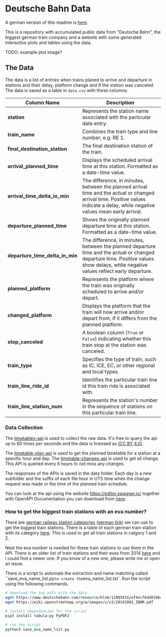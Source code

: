 # Deutsche Bahn Data

A german version of this readme is [here](README_de.md).

This is a repository with accumulated public data from "Deutsche Bahn", the biggest german train company and a website with some generated interactive plots and tables using the data.

TODO: example plot image?

## The Data

The data is a list of entries when trains planed to arrive and departure in stations and their delay, platform change and if the station was canceled. The data is saved as a table in `data.csv` with these columns:

| Column Name              | Description                                                                                           |
|--------------------------|-------------------------------------------------------------------------------------------------------|
| **station**              | Represents the station name associated with the particular data entry.                               |
| **train_name**           | Combines the train type and line number, e.g. RE 1.                            |
| **final_destination_station** | The final destination station of the train.          |
| **arrival_planned_time** | Displays the scheduled arrival time at this station. Formatted as a date-time value. |
| **arrival_time_delta_in_min** | The difference, in minutes, between the planned arrival time and the actual or changed arrival time. Positive values indicate a delay, while negative values mean early arrival. |
| **departure_planned_time** | Shows the originally planned departure time at this station. Formatted as a date-time value.      |
| **departure_time_delta_in_min** | The difference, in minutes, between the planned departure time and the actual or changed departure time. Positive values show delays, while negative values reflect early departure. |
| **planned_platform**     | Represents the platform where the train was originally scheduled to arrive and/or depart.            |
| **changed_platform**     | Displays the platform that the train will now arrive and/or depart from, if it differs from the planned platform. |
| **stop_canceled**        | A boolean column (`True` or `False`) indicating whether this train stop at the station was canceled. |
| **train_type**           | Specifies the type of train, such as IC, ICE, EC, or other regional and local types.                  |
| **train_line_ride_id**        | Identifies the particular train line id this train ride is associated with.                                  |
| **train_line_station_num** | Represents the station's number in the sequence of stations on this particular train line.     |


### Data Collection

The [timetables-api](https://developers.deutschebahn.com/db-api-marketplace/apis/product/timetables) is used to collect the raw data. It's free to query the api up to 60 times per seconde and the data is licensed as [(CC BY 4.0)](https://creativecommons.org/licenses/by/4.0/).

The [timetable-plan-api](https://developers.deutschebahn.com/db-api-marketplace/apis/product/timetables/api/26494#/Timetables_10213/operation/%2Fplan%2F{evaNo}%2F{date}%2F{hour}/get) is used to get the planned timetable for a station at a specific hour and day. The [timetable-changes-api](https://developers.deutschebahn.com/db-api-marketplace/apis/product/timetables/api/26494#/Timetables_10213/operation/%2Ffchg%2F{evaNo}/get) is used to get all change. This API is queried every 6 hours to not miss any changes.

The responses of the APIs is saved in the data folder. Each day is a new subfolder and the suffix of each file hour in UTS time when the change request was made or the time of the planned train schedule.

You can look at the api using the website https://editor.swagger.io/ together with OpenAPI Documentation you can download from [here](https://developers.deutschebahn.com/db-api-marketplace/apis/product/timetables/api/26494#/Timetables_10213/overview).

### How to get the biggest train stations with an eva number?

There are [german railway station categories](https://en.wikipedia.org/wiki/German_railway_station_categories) ([german link](https://de.wikipedia.org/wiki/Preisklasse)) we can use to get the biggest train stations. There is a table of each german train station with its category [here](https://www.deutschebahn.com/resource/blob/11895816/ef4ecf6dd8196c7db3ab45609d8a2034/Stationspreisliste-2024-data.pdf). This is used to get all train stations in catgory 1 and 2.

Next the eva number is needed for these train stations to use them in the API. There is an older list of train stations and their evas from 2014 [here](https://wiki.openstreetmap.org/w/images/c/c2/20141001_IBNR.pdf) and I could find a newer one. If you know of a new one, please write me or open an issue.

There is a script to automate the extraction and name matching called ``save_eva_name_list.py` to create the `eva_name_list.txt`. Run the script using the following commands.

```bash
# download the two pdfs with the data
wget https://www.deutschebahn.com/resource/blob/11895816/ef4ecf6dd8196c7db3ab45609d8a2034/Stationspreisliste-2024-data.pdf
wget https://wiki.openstreetmap.org/w/images/c/c2/20141001_IBNR.pdf

# install dependancies for the script
pip3 install tabula-py PyPDF2

# run the script
python3 save_eva_name_list.py
```
